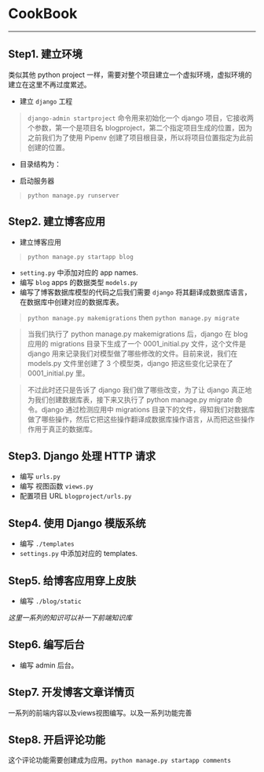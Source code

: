 # CookBook

---
## Step1. 建立环境 
类似其他 python project 一样，需要对整个项目建立一个虚拟环境，虚拟环境的建立在这里不再过度累述。
* 建立 `django` 工程  
> `django-admin startproject` 命令用来初始化一个 django 项目，它接收两个参数，第一个是项目名 blogproject，第二个指定项目生成的位置，因为之前我们为了使用 Pipenv 创建了项目根目录，所以将项目位置指定为此前创建的位置。

* 目录结构为：

[//]: # (TODO: 目录结构)

* 启动服务器
> `python manage.py runserver`

## Step2. 建立博客应用

* 建立博客应用
> `python manage.py startapp blog`
* `setting.py` 中添加对应的 app names.
* 编写 `blog` apps 的数据类型 `models.py`
* 编写了博客数据库模型的代码之后我们需要 `django` 将其翻译成数据库语言，在数据库中创建对应的数据库表。
> `python manage.py makemigrations` then `python manage.py migrate`  

> 当我们执行了 python manage.py makemigrations 后，django 在 blog 应用的 migrations 目录下生成了一个 0001_initial.py 文件，这个文件是 django 用来记录我们对模型做了哪些修改的文件。目前来说，我们在 models.py 文件里创建了 3 个模型类，django 把这些变化记录在了 0001_initial.py 里。 
  
> 不过此时还只是告诉了 django 我们做了哪些改变，为了让 django 真正地为我们创建数据库表，接下来又执行了 python manage.py migrate 命令。django 通过检测应用中 migrations 目录下的文件，得知我们对数据库做了哪些操作，然后它把这些操作翻译成数据库操作语言，从而把这些操作作用于真正的数据库。

## Step3. Django 处理 HTTP 请求
* 编写 `urls.py`
* 编写 视图函数 `views.py`
* 配置项目 URL `blogproject/urls.py`

## Step4. 使用 Django 模版系统
* 编写 `./templates`
* `settings.py` 中添加对应的 templates.

## Step5. 给博客应用穿上皮肤
* 编写 `./blog/static`
  
_这里一系列的知识可以补一下前端知识库_  

## Step6. 编写后台
* 编写 admin 后台。

## Step7. 开发博客文章详情页
一系列的前端内容以及views视图编写。以及一系列功能完善

## Step8. 开启评论功能
这个评论功能需要创建成为应用。`python manage.py startapp comments`

